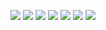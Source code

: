 ![](https://files.catbox.moe/792lqc.png) ![](https://files.catbox.moe/dnpxnd.gif) ![](https://files.catbox.moe/rxe7bt.gif) ![](https://files.catbox.moe/o0hfnw.gif) ![](https://files.catbox.moe/ufrgeh.gif) ![](https://files.catbox.moe/onobj0.gif) ![](https://files.catbox.moe/yt5w3w.gif)
